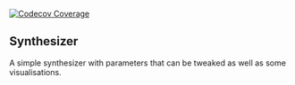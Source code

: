 [![Codecov Coverage](https://img.shields.io/codecov/c/github/thomsku/synthesizer/&lt;development.svg?style=flat-square)](https://codecov.io/gh/thomsku/synthesizer/)

## Synthesizer

A simple synthesizer with parameters that can be tweaked as well as some visualisations.
